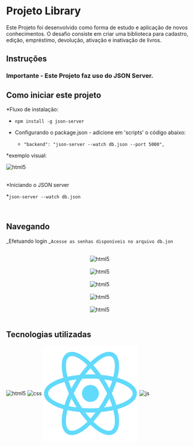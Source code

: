 # Projeto Library

Este Projeto foi desenvolvido como forma de estudo e aplicação de novos conhecimentos. O desafio consiste em criar uma biblioteca para cadastro, edição, empréstimo, devolução, ativação e inativação de livros.

## Instruções

### Importante - Este Projeto faz uso do JSON Server.

## Como iniciar este projeto

\*Fluxo de instalação:

-   `npm install -g json-server`

-   Configurando o package.json - adicione em 'scripts' o código abaixo:

    -   `"backend": "json-server --watch db.json --port 5000",`

\*exemplo visual:

<div align="left">
  <img  alt="html5" src="https://user-images.githubusercontent.com/105321683/205415353-0bd256ca-b2a8-4e2e-9e72-c0ae9d5858f5.png" width="350px" />
</div><br/>

\*Iniciando o JSON server

\*`json-server --watch db.json`

<br>

## Navegando

_Efetuando login
_`Acesse as senhas disponíveis no arquivo db.jon`

<br>

<div align="center">
  <img  alt="html5" src="https://user-images.githubusercontent.com/105321683/184517240-dd970aa5-c3f2-46e0-9f2b-22b8ca9cff2a.png" width="300px" />
</div><br/>
<div align="center">
  <img  alt="html5" src="https://user-images.githubusercontent.com/105321683/184517707-13418a77-02fa-49c2-9b9b-ce6cf55179a0.png" width="400px" />
</div><br/>
<div align="center">
  <img  alt="html5" src="https://user-images.githubusercontent.com/105321683/184517730-1ab1e2c7-53f2-47f3-84d7-cb2b53261b45.png" width="400px" />
</div><br/>
<div align="center">
  <img  alt="html5" src="https://user-images.githubusercontent.com/105321683/184517695-9610113d-a8eb-4206-8938-4d7a57cd3d5c.png" width="400px" />
</div><br/>
<div align="center">
  <img  alt="html5" src="https://user-images.githubusercontent.com/105321683/184517804-8708479c-4ae7-48d2-beb3-3b8ab789e6f9.png" width="400px" />
</div><br/>

## Tecnologias utilizadas

<div style="display: inline_block">
  <img align="center" alt="html5" src="https://img.shields.io/badge/HTML5-E34F26?style=for-the-badge&logo=html5&logoColor=white" />
  <img align="center" alt="css" src="https://img.shields.io/badge/CSS3-1572B6?style=for-the-badge&logo=css3&logoColor=white" />
  <img align="center" alt="react" src="https://raw.githubusercontent.com/devicons/devicon/master/icons/react/react-original.svg" />
  <img align="center" alt="js" src="https://img.shields.io/badge/JavaScript-F7DF1E?style=for-the-badge&logo=javascript&logoColor=black" />

</div><br/>

